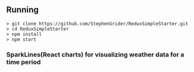 ## Running

```
> git clone https://github.com/StephenGrider/ReduxSimpleStarter.git
> cd ReduxSimpleStarter
> npm install
> npm start
```
### SparkLines(React charts) for visualizing weather data for a time period
